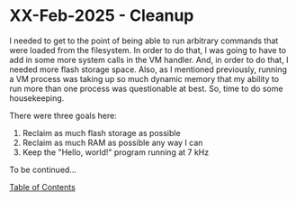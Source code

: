 # XX-Feb-2025 - Cleanup

I needed to get to the point of being able to run arbitrary commands that were loaded from the filesystem.  In order to do that, I was going to have to add in some more system calls in the VM handler.  And, in order to do that, I needed more flash storage space.  Also, as I mentioned previously, running a VM process was taking up so much dynamic memory that my ability to run more than one process was questionable at best.  So, time to do some housekeeping.

There were three goals here:

1. Reclaim as much flash storage as possible
2. Reclaim as much RAM as possible any way I can
3. Keep the "Hello, world!" program running at 7 kHz

To be continued...

[Table of Contents](.)
